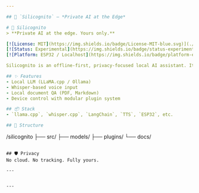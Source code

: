 ```yaml
---

## 🧠 `Silicognito` – *Private AI at the Edge*

# 🧠 Silicognito
> **Private AI at the edge. Yours only.**

[![License: MIT](https://img.shields.io/badge/License-MIT-blue.svg)](./LICENSE)
[![Status: Experimental](https://img.shields.io/badge/status-experimental-orange.svg)]()
[![Platform: ESP32 / Localhost](https://img.shields.io/badge/platform-embedded%20%7C%20local-lightgrey.svg)]()

Silicognito is an offline-first, privacy-focused local AI assistant. It runs LLMs, voice recognition, and context tools entirely on your device.

## ✨ Features
- Local LLM (LLaMA.cpp / Ollama)
- Whisper-based voice input
- Local document QA (PDF, Markdown)
- Device control with modular plugin system

## 📦 Stack
- `llama.cpp`, `whisper.cpp`, `LangChain`, `TTS`, `ESP32`, etc.

## 📁 Structure
```

/silicognito
├── src/
├── models/
├── plugins/
└── docs/

```

## 🛡️ Privacy
No cloud. No tracking. Fully yours.

---
```

```

---
